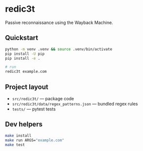 # redic3t 

Passive reconnaissance using the Wayback Machine.

## Quickstart

```bash
python -m venv .venv && source .venv/bin/activate
pip install -U pip
pip install -e .

# run 
redic3t example.com

```

## Project layout

- `src/redic3t/` — package code 
- `src/redic3t/data/regex_patterns.json` — bundled regex rules
- `tests/` — pytest tests

## Dev helpers

```bash
make install    
make run ARGS="example.com"
make test
```
